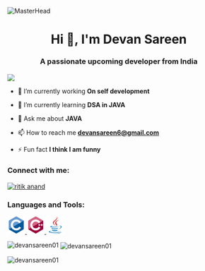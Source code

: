![MasterHead](https://imgs.search.brave.com/RjD9QPo94xYP0JauH8KHLVTcbQ-4G7DhGKrQtByPwSk/rs:fit:1200:675:1/g:ce/aHR0cHM6Ly9pLmtp/bmphLWltZy5jb20v/Z2F3a2VyLW1lZGlh/L2ltYWdlL3VwbG9h/ZC9zLS1UZU9zR2Ey/ei0tL2NfZmlsbCxm/X2F1dG8sZmxfcHJv/Z3Jlc3NpdmUsZ19j/ZW50ZXIsaF82NzUs/cV84MCx3XzEyMDAv/cHdsOW13ZzBxdTV2/ZGFnd3N0ZGUuZ2lm.gif)

<h1 align="center">Hi 👋, I'm Devan Sareen</h1>
<h3 align="center">A passionate upcoming developer from India</h3>

<img align="center" width="450"  src="https://imgs.search.brave.com/HFIdCLRhcKgrDzchsw2DzedMenYnxNElHN-dWrC8ltY/rs:fit:680:428:1/g:ce/aHR0cHM6Ly93d3cu/Y29kZWNvcm5lcnMu/Y29tL3dwLWNvbnRl/bnQvdXBsb2Fkcy8y/MDE4LzA1L3Nlbmlv/ci1mcm9udC1lbmQt/ZGV2ZWxvcGVyLW9w/ZW5pbmdzLTEuZ2lm.gif">


- 🔭 I’m currently working  **On self development**

- 🌱 I’m currently learning **DSA in JAVA**

- 💬 Ask me about **JAVA**

- 📫 How to reach me **devansareen6@gmail.com**

- ⚡ Fun fact **I think I am funny**


<h3 align="left">Connect with me:</h3>
<p align="left">
<a href="https://linkedin.com/in/devan sareen" target="blank"><img align="center" src="https://raw.githubusercontent.com/rahuldkjain/github-profile-readme-generator/master/src/images/icons/Social/linked-in-alt.svg" alt="ritik anand" height="30" width="40" /></a>


<h3 align="left">Languages and Tools:</h3>
<p align="left"> <a href="https://www.cprogramming.com/" target="_blank" rel="noreferrer"> <img src="https://raw.githubusercontent.com/devicons/devicon/master/icons/c/c-original.svg" alt="c" width="40" height="40"/> </a> <a href="https://www.w3schools.com/cpp/" target="_blank" rel="noreferrer"> <img src="https://raw.githubusercontent.com/devicons/devicon/master/icons/cplusplus/cplusplus-original.svg" alt="cplusplus" width="40" height="40"/> </a> <a href="https://www.java.com" target="_blank" rel="noreferrer"> <img src="https://raw.githubusercontent.com/devicons/devicon/master/icons/java/java-original.svg" alt="java" width="40" height="40"/> </a> </p>

<p><img align="left" src="https://github-readme-stats.vercel.app/api/top-langs?username=devansareen01&show_icons=true&locale=en&layout=compact" alt="devansareen01" /></p>

<p>&nbsp;<img align="center" src="https://github-readme-stats.vercel.app/api?username=devansareen01&show_icons=true&locale=en" alt="devansareen01" /></p>

<p><img align="center" src="https://github-readme-streak-stats.herokuapp.com/?user=devansareen01&" alt="devansareen01" /></p>
